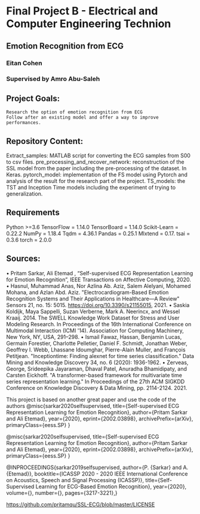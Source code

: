 # Final Project B - Electrical and Computer Engineering Technion
## Emotion Recognition from ECG
### Eitan Cohen
### Supervised by Amro Abu-Saleh

## Project Goals:
    Research the option of emotion recognition from ECG
    Follow after an existing model and offer a way to improve performances.

## Repository Content:
Extract_samples: MATLAB script for converting the ECG samples from S00 to csv files.
pre_processing_and_recover_network:  reconstruction of the  SSL model from the paper including the pre-processing of the dataset. In Keras.
pytorch_model: implementation of the FS model using Pytorch and analysis of the result  for the research part of the project.
TS_models: the TST and Inception Time models including the experiment of trying to generalization.

## Requirements
Python >=3.6
TensorFlow = 1.14.0
TensorBoard = 1.14.0
Scikit-Learn = 0.22.2
NumPy = 1.18.4
Tqdm = 4.36.1
Pandas = 0.25.1
Mlxtend = 0.17.
tsai = 0.3.6
torch = 2.0.0


## Sources:
•	Pritam Sarkar, Ali Etemad , “Self-supervised ECG Representation Learning for Emotion Recognition”, IEEE Transactions on Affective Computing, 2020.
•	Hasnul, Muhammad Anas, Nor Azlina Ab. Aziz, Salem Alelyani, Mohamed Mohana, and Azlan Abd. Aziz. "Electrocardiogram-Based Emotion Recognition Systems and Their Applications in Healthcare—A Review" Sensors 21, no. 15: 5015. https://doi.org/10.3390/s21155015, 2021.
•	Saskia Koldijk, Maya Sappelli, Suzan Verberne, Mark A. Neerincx, and Wessel Kraaij. 2014. The SWELL Knowledge Work Dataset for Stress and User Modeling Research. In Proceedings of the 16th International Conference on Multimodal Interaction (ICMI '14). Association for Computing Machinery, New York, NY, USA, 291–298. 
•	Ismail Fawaz, Hassan, Benjamin Lucas, Germain Forestier, Charlotte Pelletier, Daniel F. Schmidt, Jonathan Weber, Geoffrey I. Webb, Lhassane Idoumghar, Pierre-Alain Muller, and François Petitjean. "Inceptiontime: Finding alexnet for time series classification." Data Mining and Knowledge Discovery 34, no. 6 (2020): 1936-1962.
•	Zerveas, George, Srideepika Jayaraman, Dhaval Patel, Anuradha Bhamidipaty, and Carsten Eickhoff. "A transformer-based framework for multivariate time series representation learning." In Proceedings of the 27th ACM SIGKDD Conference on Knowledge Discovery & Data Mining, pp. 2114-2124. 2021.

This project is based on another great paper and use the code of the authors
@misc{sarkar2020selfsupervised,
    title={Self-supervised ECG Representation Learning for Emotion Recognition},
    author={Pritam Sarkar and Ali Etemad},
    year={2020},
    eprint={2002.03898},
    archivePrefix={arXiv},
    primaryClass={eess.SP}
}

@misc{sarkar2020selfsupervised,
    title={Self-supervised ECG Representation Learning for Emotion Recognition},
    author={Pritam Sarkar and Ali Etemad},
    year={2020},
    eprint={2002.03898},
    archivePrefix={arXiv},
    primaryClass={eess.SP}
}

@INPROCEEDINGS{sarkar2019selfsupervised,
  author={P. {Sarkar} and A. {Etemad}},
  booktitle={ICASSP 2020 - 2020 IEEE International Conference on Acoustics, Speech and Signal Processing (ICASSP)}, 
  title={Self-Supervised Learning for ECG-Based Emotion Recognition}, 
  year={2020},
  volume={},
  number={},
  pages={3217-3221},}
  
  https://github.com/pritamqu/SSL-ECG/blob/master/LICENSE
